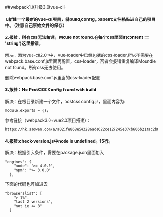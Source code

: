 
##webpack1.0升级3.0(vue-cli)
#### 1.新建一个最新的vue-cli项目，将build,config,.babelrc文件粘贴进自己的项目中。（注意自己原始文件的保存）

#### 2.报错：所有css无法编译，Moule not found.在每个css里面if(content == 'string')这里报错。

解决：因为vue-cli2.0+中，vue-loader中已经包括的css-loader,所以不需要在webpack.base.conf.js里面再配置，css-loader，否者会报错重复编译Moundle not found。所有css无法使用。

删除webpack.base.conf.js里面的css-loader配置

#### 3.报错：No PostCSS Config found with build

解决：在根目录新建一个文件，postcss.config.js，里面内容为:

```
module.exports = {};
```

参考链接（webpack3.0+vue2.0项目搭建）：
```
https://hk.saowen.com/a/a021fe868e543286ade622ce127245e37cb606b213ac2b8de2855da006d91f0c
```

#### 4.报错:check-version.js中node is undefined。15行。
解决：根据引入条件，需要在package.json里面加入
```
"engines": {
    "node": ">= 4.0.0",
    "npm": ">= 3.0.0"
  },
```

下面的代码也可加进去
```
"browserslist": [
    "> 1%",
    "last 2 versions",
    "not ie <= 8"
  ]
```





